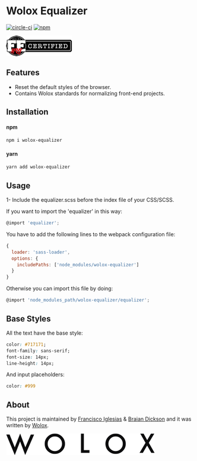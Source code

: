 # Wolox Equalizer
[![circle-ci](https://img.shields.io/circleci/project/github/Wolox/wolox-equalizer.svg)](https://circleci.com/gh/Wolox/wolox-equalizer)
[![npm](https://img.shields.io/npm/v/wolox-equalizer.svg)](https://www.npmjs.com/package/wolox-equalizer)

[![FEArmy](./assets/FEA_icon.png)](https://github.com/orgs/Wolox/teams/front-end-army/members)
## Features

- Reset the default styles of the browser.
- Contains Wolox standards for normalizing front-end projects.

## Installation

#### npm
```bash
npm i wolox-equalizer
```

#### yarn
```bash
yarn add wolox-equalizer
```

## Usage

1- Include the equalizer.scss before the index file of your CSS/SCSS.

If you want to import the 'equalizer' in this way:

```js
@import 'equalizer';
```

You have to add the following lines to the webpack configuration file: 

```js
{
  loader: 'sass-loader',
  options: {
    includePaths: ['node_modules/wolox-equalizer']
  }
}
```

Otherwise you can import this file by doing:

```js
@import 'node_modules_path/wolox-equalizer/equalizer';
```

## Base Styles

All the text have the base style:
```css
color: #717171;
font-family: sans-serif;
font-size: 14px;
line-height: 14px;
```
And input placeholders:
```css
color: #999
```
## About

This project is maintained by [Francisco Iglesias](https://github.com/frankiglesias) & [Braian Dickson](https://github.com/braiandickson) and it was written by [Wolox](http://www.wolox.com.ar).

![Wolox](https://raw.githubusercontent.com/Wolox/press-kit/master/logos/logo_banner.png)

